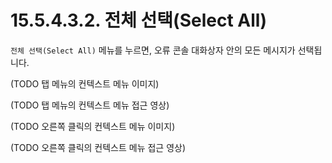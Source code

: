 # 15.5.4.3.2. 전체 선택(Select All)

`전체 선택(Select All)` 메뉴를 누르면, 오류 콘솔 대화상자 안의 모든 메시지가 선택됩니다.

(TODO 탭 메뉴의 컨텍스트 메뉴 이미지)

(TODO 탭 메뉴의 컨텍스트 메뉴 접근 영상)

(TODO 오른쪽 클릭의 컨텍스트 메뉴 이미지)

(TODO 오른쪽 클릭의 컨텍스트 메뉴 접근 영상)